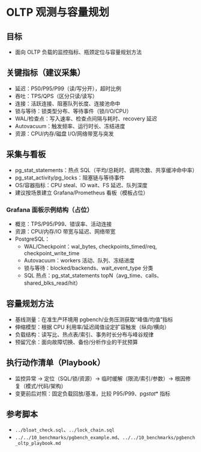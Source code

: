 # OLTP 观测与容量规划

## 目标

- 面向 OLTP 负载的监控指标、瓶颈定位与容量规划方法

## 关键指标（建议采集）

- 延迟：P50/P95/P99（读/写分开），超时比例
- 吞吐：TPS/QPS（区分只读/读写）
- 连接：活跃连接、阻塞队列长度、连接池命中
- 锁与等待：锁类型分布、等待事件（锁/I/O/CPU）
- WAL/检查点：写入速率、检查点间隔与耗时、recovery 延迟
- Autovacuum：触发频率、运行时长、冻结进度
- 资源：CPU/内存/磁盘 I/O/网络带宽与突发

## 采集与看板

- pg_stat_statements：热点 SQL（平均/总耗时、调用次数、共享缓冲命中率）
- pg_stat_activity/pg_locks：阻塞链与等待事件
- OS/容器指标：CPU steal、IO wait、FS 延迟、队列深度
- 建议按场景建立 Grafana/Prometheus 看板（模板占位）

### Grafana 面板示例结构（占位）

- 概览：TPS/P95/P99、错误率、活动连接
- 资源：CPU/内存/IO 带宽与延迟、网络带宽
- PostgreSQL：
  - WAL/Checkpoint：wal_bytes, checkpoints_timed/req, checkpoint_write_time
  - Autovacuum：workers 活动、队列、冻结进度
  - 锁与等待：blocked/backends、wait_event_type 分类
  - SQL 热点：pg_stat_statements topN（avg_time、calls、shared_blks_read/hit）

## 容量规划方法

- 基线测量：在准生产环境用 pgbench/业务压测获取“峰值/均值”指标
- 伸缩模型：根据 CPU 利用率/延迟阈值设定扩容触发（纵向/横向）
- 负载结构：读写比、热点表/索引、事务时长分布与峰谷规律
- 预留冗余：面向故障切换、备份/分析作业的干扰预算

## 执行动作清单（Playbook）

- 监控异常 → 定位（SQL/锁/资源）→ 临时缓解（限流/索引/参数）→ 根因修复（模式/代码/架构）
- 变更前后对照：固定负载回放/基准，比较 P95/P99、pg*stat*\* 指标

## 参考脚本

- `../bloat_check.sql`、`../lock_chain.sql`
- `../../10_benchmarks/pgbench_example.md`、`../../10_benchmarks/pgbench_oltp_playbook.md`
